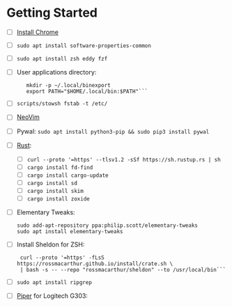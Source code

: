# Getting Started

 - [ ] [Install Chrome](https://www.google.com/chrome/dev/thank-you.html?statcb=0&installdataindex=empty&defaultbrowser=0#)
 - [ ] `sudo apt install software-properties-common`
 - [ ] `sudo apt install zsh eddy fzf`
 - [ ] User applications directory:
	 ```
		mkdir -p ~/.local/binexport 
		export PATH="$HOME/.local/bin:$PATH"```
 - [ ] `scripts/stowsh fstab -t /etc/`
 - [ ] [NeoVim](https://github.com/neovim/neovim/releases/download/nightly/nvim.appimage)
 - [ ] Pywal: `sudo apt install python3-pip && sudo pip3 install pywal`
 - [ ] [Rust](https://rustup.rs/):
	 - [ ]  `curl --proto '=https' --tlsv1.2 -sSf https://sh.rustup.rs | sh`
	 - [ ] `cargo install fd-find`
	 - [ ] `cargo install cargo-update`
	 - [ ] `cargo install sd`
	 - [ ] `cargo install skim`
	 - [ ] `cargo install zoxide`
 - [ ] Elementary Tweaks: 
	```
	sudo add-apt-repository ppa:philip.scott/elementary-tweaks
	sudo apt install elementary-tweaks
	```
 - [ ] Install Sheldon for ZSH:
	 ```
	  curl --proto '=https' -fLsS https://rossmacarthur.github.io/install/crate.sh \
	  | bash -s -- --repo "rossmacarthur/sheldon" --to /usr/local/bin```
- [ ] `sudo apt install ripgrep`
- [ ] [Piper](https://flathub.org/apps/details/org.freedesktop.Piper) for Logitech G303:

